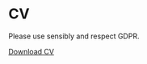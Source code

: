 <!DOCTYPE html>
<html>
<body>

<h1>CV</h1>

<p>Please use sensibly and respect GDPR.<p>
<a href="/JFortuny_DataAnalyst.pdf" download>Download CV</a>
  
</body>
</html>

